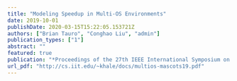 ```yaml
---
title: "Modeling Speedup in Multi-OS Environments"
date: 2019-10-01
publishDate: 2020-03-15T15:22:05.153721Z
authors: ["Brian Tauro", "Conghao Liu", "admin"]
publication_types: ["1"]
abstract: ""
featured: true
publication: "*Proceedings of the 27th IEEE International Symposium on the Modeling, Analysis, and Simulation of Computer and Telecommunication Systems (MASCOTS 2019)*"
url_pdf: "http://cs.iit.edu/~khale/docs/multios-mascots19.pdf"
---
```


